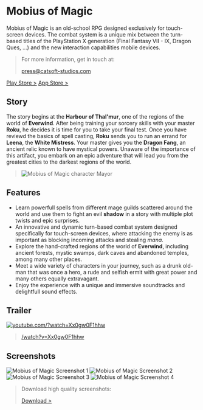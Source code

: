 # Mobius of Magic

Mobius of Magic is an old-school RPG designed exclusively for touch-screen devices. The combat system is a unique mix between the turn-based titles of the PlayStation X generation (Final Fantasy VII - IX, Dragon Ques, ...) and the new interaction capabilities mobile devices.

> For more information, get in touch at:
> 
> [press@catsoft-studios.com](press@catsoft-studios.com)

[Play Store >](https://play.google.com/store/apps/details?id=com.catsoftstudios.mobiusofmagic)
[App Store >](https://itunes.apple.com/us/app/mobius-of-magic/id1022330445)

## Story

The story begins at the **Harbour of Thal'mur**, one of the regions of the world of **Everwind**. After being training your sorcery skills with your master **Roku**, he decides it is time for you to take your final test. Once you have reviewd the basics of spell casting, **Roku** sends you to run an errand for **Leena**, the **White Mistress**. Your master gives you the **Dragon Fang**, an ancient relic known to have mystical powers. Unaware of the importance of this artifact, you embark on an epic adventure that will lead you from the greatest cities to the darkest regions of the world.

> ![Mobius of Magic character Mayor](http://press.catsoft-studios.com/mobiusofmagic/media/story.png)

## Features

+ Learn powerfull spells from different mage guilds scattered around the world and use them to fight an evil **shadow** in a story with multiple plot twists and epic surprises.
+ An innovative and dynamic turn-based combat system designed specifically for touch-screen devices, where attacking the enemy is as important as blocking incoming attacks and stealing *mana*.
+ Explore the hand-crafted regions of the world of **Everwind**, including ancient forests, mystic swamps, dark caves and abandoned temples, among many other places.
+ Meet a wide variety of characters in your journey, such as a drunk old-man that was once a hero, a rude and selfish ermit with great power and many others equally extravagant.
+ Enjoy the experience with a unique and immersive soundtracks and delightfull sound effects.

## Trailer

[![youtube.com/?watch=Xx0gw0F1hhw](http://press.catsoft-studios.com/mobiusofmagic/media/trailer.png)](http://www.youtube.com/watch?v=Xx0gw0F1hhw)

> [/watch?v=Xx0gw0F1hhw](http://www.youtube.com/watch?v=Xx0gw0F1hhw)

## Screenshots

![Mobius of Magic Screenshot 1](http://press.catsoft-studios.com/mobiusofmagic/media/image1.png)
![Mobius of Magic Screenshot 2](http://press.catsoft-studios.com/mobiusofmagic/media/image2.png)
![Mobius of Magic Screenshot 3](http://press.catsoft-studios.com/mobiusofmagic/media/image3.png)
![Mobius of Magic Screenshot 4](http://press.catsoft-studios.com/mobiusofmagic/media/image4.png)

> Download high quality screenshots:
>
> [Download >](http://press.catsoft-studios.com/mobiusofmagic/media/images.zip)





